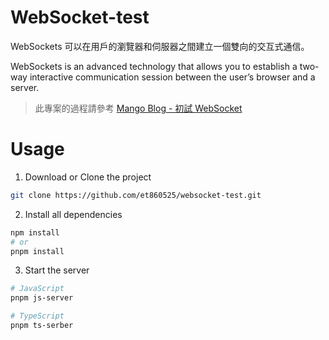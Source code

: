 # WebSocket-test

WebSockets 可以在用戶的瀏覽器和伺服器之間建立一個雙向的交互式通信。

WebSockets is an advanced technology that allows you to establish a two-way interactive communication session between the user’s browser and a server.

> 此專案的過程請參考 [Mango Blog - 初試 WebSocket](https://et860525.github.io/posts/websocket-first-look/)

# Usage

1. Download or Clone the project

```bash
git clone https://github.com/et860525/websocket-test.git
```

2. Install all dependencies

```bash
npm install
# or
pnpm install
```

3. Start the server

```bash
# JavaScript
pnpm js-server

# TypeScript
pnpm ts-serber
```
